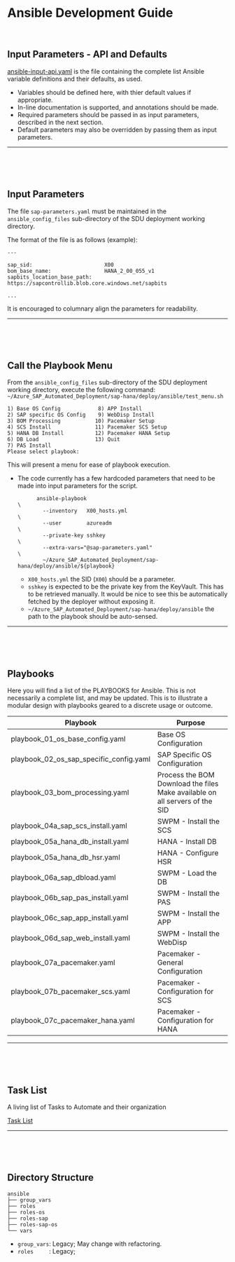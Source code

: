 # Ansible Development Guide

<br>

## Input Parameters - API and Defaults

[ansible-input-api.yaml](vars/ansible-input-api.yaml) is the file containing the complete list Ansible variable definitions and their defaults, as used.
<br>
- Variables should be defined here, with thier default values if appropriate.
- In-line documentation is supported, and annotations should be made.
- Required parameters should be passed in as input parameters, described in the next section.
- Default parameters may also be overridden by passing them as input parameters.

---



<br>
<br>
<br>

## Input Parameters

The file `sap-parameters.yaml` must be maintained in the `ansible_config_files` sub-directory of the SDU deployment working directory.

The format of the file is as follows (example):
```
---

sap_sid:                       X00
bom_base_name:                 HANA_2_00_055_v1
sapbits_location_base_path:    https://sapcontrollib.blob.core.windows.net/sapbits

...
```
It is encouraged to columnary align the parameters for readability.

---



<br>
<br>
<br>

## Call the Playbook Menu

From the `ansible_config_files` sub-directory of the SDU deployment working directory, execute the following command:
`~/Azure_SAP_Automated_Deployment/sap-hana/deploy/ansible/test_menu.sh`

```
1) Base OS Config            8) APP Install
2) SAP specific OS Config    9) WebDisp Install
3) BOM Processing           10) Pacemaker Setup
4) SCS Install              11) Pacemaker SCS Setup
5) HANA DB Install          12) Pacemaker HANA Setup
6) DB Load                  13) Quit
7) PAS Install
Please select playbook: 
```
This will present a menu for ease of playbook execution.
- The code currently has a few hardcoded parameters that need to be made into input parameters for the script.
  ```
        ansible-playbook                                                                                                \
          --inventory   X00_hosts.yml                                                                                   \
          --user        azureadm                                                                                        \
          --private-key sshkey                                                                                          \
          --extra-vars="@sap-parameters.yaml"                                                                           \
          ~/Azure_SAP_Automated_Deployment/sap-hana/deploy/ansible/${playbook}
  ```
  - `X00_hosts.yml` the SID (`X00`) should be a parameter.
  - `sshkey` is expected to be the private key from the KeyVault. This has to be retrieved manually. It would be nice to see this be automatically fetched by the deployer without exposing it.
  - `~/Azure_SAP_Automated_Deployment/sap-hana/deploy/ansible` the path to the playbook should be auto-sensed.

---



<br>
<br>
<br>

## Playbooks

Here you will find a list of the PLAYBOOKS for Ansible. This is not necessarily a complete list, and may be updated. This is to illustrate a modular design with playbooks geared to a discrete usage or outcome.

| Playbook                                | Purpose                            |
| --------------------------------------- | ---------------------------------- |
| playbook_01_os_base_config.yaml         | Base OS Configuration              |
| playbook_02_os_sap_specific_config.yaml | SAP Specific OS Configuration      |
| playbook_03_bom_processing.yaml         | Process the BOM<br>Download the files<br>Make available on all servers of the SID |
| playbook_04a_sap_scs_install.yaml       | SWPM - Install the SCS             |
| playbook_05a_hana_db_install.yaml       | HANA - Install DB                  |
| playbook_05a_hana_db_hsr.yaml           | HANA - Configure HSR               |
| playbook_06a_sap_dbload.yaml            | SWPM - Load the DB                 |
| playbook_06b_sap_pas_install.yaml       | SWPM - Install the PAS             |
| playbook_06c_sap_app_install.yaml       | SWPM - Install the APP             |
| playbook_06d_sap_web_install.yaml       | SWPM - Install the WebDisp         |
| playbook_07a_pacemaker.yaml             | Pacemaker - General Configuration  |
| playbook_07b_pacemaker_scs.yaml         | Pacemaker - Configuration for SCS  |
| playbook_07c_pacemaker_hana.yaml        | Pacemaker - Configuration for HANA |

---



<br>
<br>
<br>

## Task List

A living list of Tasks to Automate and their organization

[Task List](../../../documentation/SAP_Automation_on_Azure/Software_Documentation/configuration_as_code/tasks.md)

---



<br>
<br>
<br>

## Directory Structure

```
ansible
├── group_vars
├── roles
├── roles-os
├── roles-sap
├── roles-sap-os
└── vars
```

- `group_vars`: Legacy; May change with refactoring.
- `roles     `: Legacy;       











